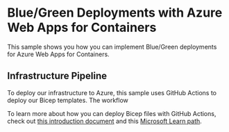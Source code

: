 # Blue/Green Deployments with Azure Web Apps for Containers

This sample shows you how you can implement Blue/Green deployments for Azure Web Apps for Containers.

## Infrastructure Pipeline

To deploy our infrastructure to Azure, this sample uses GitHub Actions to deploy our Bicep templates. The workflow

To learn more about how you can deploy Bicep files with GitHub Actions, check out [this introduction document](https://docs.microsoft.com/azure/azure-resource-manager/bicep/deploy-github-actions?tabs=CLI&WT.mc_id=modinfra-51296-jagord) and this [Microsoft Learn path](https://docs.microsoft.com/learn/paths/bicep-github-actions/).